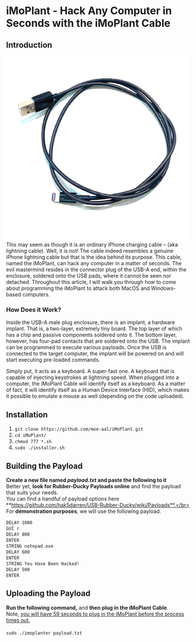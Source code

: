 # iMoPlant - Hack Any Computer in Seconds with the iMoPlant Cable

## Introduction
![alt text](https://github.com/moe-aal/iMoPlant/blob/main/images/1.png)
This may seem as though it is an ordinary iPhone charging cable – (aka lightning cable). Well, it is not! The cable indeed resembles a genuine iPhone lightning cable but that is the idea behind its purpose. This cable, named the iMoPlant, can hack any computer in a matter of seconds. The evil mastermind resides in the connector plug of the USB-A end, within the enclosure, soldered onto the USB pads, where it cannot be seen nor detached. Throughout this article, I will walk you through how to come about programming the iMoPlant to attack both MacOS and Windows-based computers.</br>
### How Does it Work?
Inside the USB-A male plug enclosure, there is an implant, a hardware implant. That is, a two-layer, extremely tiny board. The top layer of which has a chip and passive components soldered onto it. The bottom layer, however, has four-pad contacts that are soldered onto the USB. The implant can be programmed to execute various payloads. Once the USB is connected to the target computer, the implant will be powered on and will start executing pre-loaded commands. 

Simply put, it acts as a keyboard. A super-fast one. A keyboard that is capable of injecting keystrokes at lightning speed. When plugged into a computer, the iMoPlant Cable will identify itself as a keyboard. As a matter of fact, it will identify itself as a Human Device Interface (HID), which makes it possible to emulate a mouse as well (depending on the code uploaded).


## Installation

1. `git clone https://github.com/moe-aal/iMoPlant.git` </br>
2. `cd iMoPlant/` </br>
3. `chmod 777 *.sh` </br>
4. `sudo ./installer.sh` </br>

## Building the Payload
**Create a new file named *payload.txt* and paste the following to it**</br>
Better yet, **look for Rubber-Ducky Payloads online** and find the payload that suits your needs. <br/>
You can find a handful of payload options here **https://github.com/hak5darren/USB-Rubber-Ducky/wiki/Payloads**.</br>
For **demonstration purposes**, we will use the following payload. </br>
```
DELAY 1000 
GUI r
DELAY 800
ENTER
STRING notepad.exe
DELAY 600
ENTER
STRING You Have Been Hacked!
DELAY 500
ENTER
```
## Uploading the Payload
**Run the following command,** and **then plug in the iMoPlant Cable**. </br>
Note, <ins>you will have 59 seconds to plug in the iMoPlant before the process times out.</ins></br></br>
`sudo ./imoplanter payload.txt`

